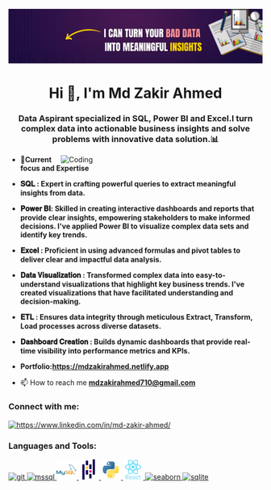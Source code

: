 ![MasterHead](https://github.com/Md-Zakir-Ahmed7/Md-Zakir-Ahmed7/blob/main/Banner.png)
<h1 align="center">Hi 👋, I'm Md Zakir Ahmed</h1>
<h3 align="center">Data Aspirant specialized in SQL, Power BI and Excel.I turn complex data into actionable business insights and solve problems with innovative data solution.📊</h3>
<img align="right" alt="Coding" width="400" src="https://cdn.dribbble.com/users/1162077/screenshots/3848914/programmer.gif">

- **🌱Current focus and Expertise**
  
- **𝐒𝐐𝐋 : Expert in crafting powerful queries to extract meaningful insights from data.**
  
- **𝐏𝐨𝐰𝐞𝐫 𝐁𝐈: Skilled in creating interactive dashboards and reports that provide clear insights, empowering stakeholders to make informed decisions. I've applied Power BI to visualize complex data sets and identify key trends.**
  
- **𝐄𝐱𝐜𝐞𝐥 : Proficient in using advanced formulas and pivot tables to deliver clear and impactful data analysis.**

- **𝐃𝐚𝐭𝐚 𝐕𝐢𝐬𝐮𝐚𝐥𝐢𝐳𝐚𝐭𝐢𝐨𝐧 : Transformed complex data into easy-to-understand visualizations that highlight key business trends. I've created visualizations that have facilitated understanding and decision-making.**

- **𝐄𝐓𝐋 : Ensures data integrity through meticulous Extract, Transform, Load processes across diverse datasets.**

- **𝐃𝐚𝐬𝐡𝐛𝐨𝐚𝐫𝐝 𝐂𝐫𝐞𝐚𝐭𝐢𝐨𝐧 : Builds dynamic dashboards that provide real-time visibility into performance metrics and KPIs.**

- **Portfolio:https://mdzakirahmed.netlify.app**

- 📫 How to reach me **mdzakirahmed710@gmail.com**

<h3 align="left">Connect with me:</h3>
<p align="left">
<a href="https://linkedin.com/in/https://www.linkedin.com/in/md-zakir-ahmed/" target="blank"><img align="center" src="https://raw.githubusercontent.com/rahuldkjain/github-profile-readme-generator/master/src/images/icons/Social/linked-in-alt.svg" alt="https://www.linkedin.com/in/md-zakir-ahmed/" height="30" width="40" /></a>
</p>

<h3 align="left">Languages and Tools:</h3>
<p align="left"> <a href="https://git-scm.com/" target="_blank" rel="noreferrer"> <img src="https://www.vectorlogo.zone/logos/git-scm/git-scm-icon.svg" alt="git" width="40" height="40"/> </a> <a href="https://www.microsoft.com/en-us/sql-server" target="_blank" rel="noreferrer"> <img src="https://www.svgrepo.com/show/303229/microsoft-sql-server-logo.svg" alt="mssql" width="40" height="40"/> </a> <a href="https://www.mysql.com/" target="_blank" rel="noreferrer"> <img src="https://raw.githubusercontent.com/devicons/devicon/master/icons/mysql/mysql-original-wordmark.svg" alt="mysql" width="40" height="40"/> </a> <a href="https://pandas.pydata.org/" target="_blank" rel="noreferrer"> <img src="https://raw.githubusercontent.com/devicons/devicon/2ae2a900d2f041da66e950e4d48052658d850630/icons/pandas/pandas-original.svg" alt="pandas" width="40" height="40"/> </a> <a href="https://www.python.org" target="_blank" rel="noreferrer"> <img src="https://raw.githubusercontent.com/devicons/devicon/master/icons/python/python-original.svg" alt="python" width="40" height="40"/> </a> <a href="https://reactjs.org/" target="_blank" rel="noreferrer"> <img src="https://raw.githubusercontent.com/devicons/devicon/master/icons/react/react-original-wordmark.svg" alt="react" width="40" height="40"/> </a> <a href="https://seaborn.pydata.org/" target="_blank" rel="noreferrer"> <img src="https://seaborn.pydata.org/_images/logo-mark-lightbg.svg" alt="seaborn" width="40" height="40"/> </a> <a href="https://www.sqlite.org/" target="_blank" rel="noreferrer"> <img src="https://www.vectorlogo.zone/logos/sqlite/sqlite-icon.svg" alt="sqlite" width="40" height="40"/> </a> </p>
